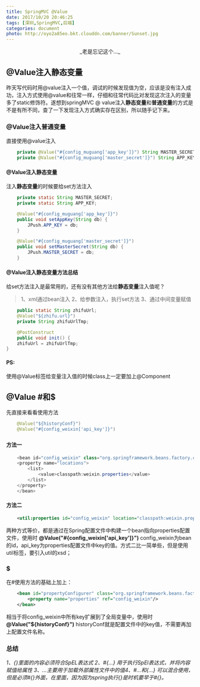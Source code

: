 ```yaml
---
title: SpringMVC @Value
date: 2017/10/20 20:46:25
tags: [深圳,SpringMVC,后端]
categories: document
photo: http://oyo2a85eo.bkt.clouddn.com/banner/Sunset.jpg
---
```

<center>_老是忘记这个..._</center>
<!-- more -->

## @Value注入静态变量
昨天写代码时用@value注入一个值，调试的时候发现值为空，应该是没有注入成功，注入方式使用@value和往常一样，仔细和往常代码比对发现这次注入的变量多了static修饰符。遂想到springMVC @ value注入**静态变量**和**普通变量**的方式是不是有所不同，查了一下发现注入方式确实存在区别，所以随手记下来。

### @Value注入普通变量

直接使用@value注入
```java
    private @Value("#{config_muguang['app_key']}") String MASTER_SECRET;
    private @Value("#{config_muguang['master_secret']}") String APP_KEY;
```

#### @Value注入静态变量

注入**静态变量**的时候要给set方法注入
```java
    private static String MASTER_SECRET;
    private static String APP_KEY;

    @Value("#{config_muguang['app_key']}")
    public void setAppKey(String db) {
        JPush.APP_KEY = db;
    }

    @Value("#{config_muguang['master_secret']}")
    public void setMasterSecret(String db) {
        JPush.MASTER_SECRET = db;
    }
```

#### @Value注入静态变量方法总结
给set方法注入是最常用的，还有没有其他方法给**静态变量**注入值呢？

>1、xml通过bean注入
>2、给参数注入，执行set方法
>3、通过中间变量赋值

```java
    public static String zhifuUrl;
    @Value("${zhifu.url}")
    private String zhifuUrlTmp;

    @PostConstruct
    public void init() {
    zhifuUrl = zhifuUrlTmp;
}
```

#### PS:
使用@Value标签给变量注入值的时候class上一定要加上@Component

## @Value #和$
先直接来看看使用方法
```java
    @Value("${historyConf}")
    @Value("#{config_weixin['api_key']}")
```

### #
#### 方法一
```java
    <bean id="config_weixin" class="org.springframework.beans.factory.config.PropertiesFactoryBean">
    <property name="locations">
        <list>
            <value>classpath:weixin.properties</value>
        </list>
    </property>
    </bean>
```

#### 方法二
```xml
    <util:properties id="config_weixin" location="classpath:weixin.properties" />
```
两种方式等价，都是通过在Spring配置文件中构建一个bean指向properties配置文件，使用时
**@Value("#{config_weixin['api_key']}")** config_weixin为bean的id，api_key为properties配置文件中key的值。方式二比一简单些，但是使用util标签，要引入util的xsd；

### $
在#使用方法的基础上加上：
```xml
    <bean id="propertyConfigurer" class="org.springframework.beans.factory.config.PreferencesPlaceholderConfigurer">
        <property name="properties" ref="config_weixin"/>
    </bean>
```
相当于将config_weixin中所有key扩展到了全局变量中，使用时 **@Value("${historyConf}")** historyConf就是配置文件中的key值，不需要再加上配置文件名称。

### 总结
_1、{}里面的内容必须符合SpEL表达式
2、\#{…} 用于执行SpEl表达式，并将内容赋值给属性
3、${…} 主要用于加载外部属性文件中的值
4、\#{…} 和${…} 可以混合使用，但是必须#{}外面，${}在里面，因为因为spring执行${}是时机要早于#{}。_

